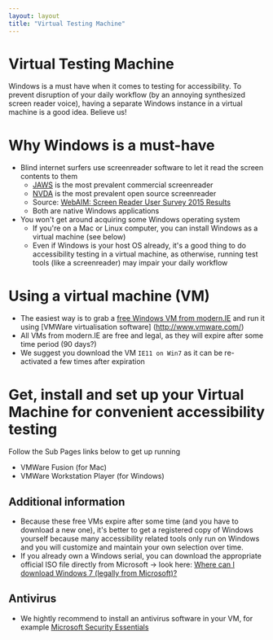 ```yaml
---
layout: layout
title: "Virtual Testing Machine"
---
```


# Virtual Testing Machine

Windows is a must have when it comes to testing for accessibility. To prevent disruption of your daily workflow (by an annoying synthesized screen reader voice), having a separate Windows instance in a virtual machine is a good idea. Believe us!

# Why Windows is a must-have

  - Blind internet surfers use screenreader software to let it read the screen contents to them 
      - [JAWS](http://www.freedomscientific.com/Products/Blindness/Jaws) is the most prevalent commercial screenreader
      - [NVDA](http://www.nvaccess.org/) is the most prevalent open source screenreader
      - Source: [WebAIM: Screen Reader User Survey 2015 Results](http://webaim.org/projects/screenreadersurvey6/)
      - Both are native Windows applications
  - You won't get around acquiring some Windows operating system
      - If you're on a Mac or Linux computer, you can install Windows as a virtual machine (see below)
      - Even if Windows is your host OS already, it's a good thing to do accessibility testing in a virtual machine, as otherwise, running test tools (like a screenreader) may impair your daily workflow

# Using a virtual machine (VM)

  - The easiest way is to grab a [free Windows VM from modern.IE](https://developer.microsoft.com/en-us/microsoft-edge/tools/vms/) and run it using [VMWare virtualisation software] (http://www.vmware.com/)
  - All VMs from modern.IE are free and legal, as they will expire after some time period (90 days?)
  - We suggest you download the VM `IE11 on Win7` as it can be re-activated a few times after expiration

# Get, install and set up your Virtual Machine for convenient accessibility testing

Follow the Sub Pages links below to get up running

  - VMWare Fusion (for Mac)
  - VMWare Workstation Player (for Windows)

## Additional information

  - Because these free VMs expire after some time (and you have to download a new one), it's better to get a registered copy of Windows yourself because many accessibility related tools only run on Windows and you will customize and maintain your own selection over time.
  - If you already own a Windows serial, you can download the appropriate official ISO file directly from Microsoft → look here: [Where can I download Windows 7 (legally from Microsoft)?](https://superuser.com/questions/78761/where-can-i-download-windows-7-legally-from-microsoft/305434#305434)

## Antivirus

  - We hightly recommend to install an antivirus software in your VM, for example [Microsoft Security Essentials](https://support.microsoft.com/en-us/help/14210/security-essentials-download)